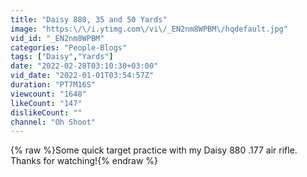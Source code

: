```yaml
---
title: "Daisy 880, 35 and 50 Yards"
image: "https:\/\/i.ytimg.com\/vi\/_EN2nm8WPBM\/hqdefault.jpg"
vid_id: "_EN2nm8WPBM"
categories: "People-Blogs"
tags: ["Daisy","Yards"]
date: "2022-02-28T03:10:30+03:00"
vid_date: "2022-01-01T03:54:57Z"
duration: "PT7M16S"
viewcount: "1648"
likeCount: "147"
dislikeCount: ""
channel: "Oh Shoot"
---
```

{% raw %}Some quick target practice with my Daisy 880 .177 air rifle.  Thanks for watching!{% endraw %}

